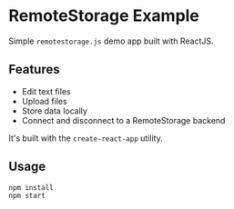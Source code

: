 # RemoteStorage Example

Simple `remotestorage.js` demo app built with ReactJS.


## Features

- Edit text files
- Upload files
- Store data locally
- Connect and disconnect to a RemoteStorage backend


It's built with the `create-react-app` utility.


## Usage

```
npm install
npm start
```
